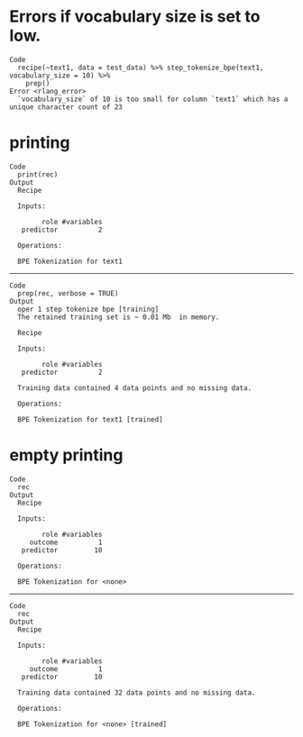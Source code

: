 # Errors if vocabulary size is set to low.

    Code
      recipe(~text1, data = test_data) %>% step_tokenize_bpe(text1, vocabulary_size = 10) %>%
        prep()
    Error <rlang_error>
      `vocabulary_size` of 10 is too small for column `text1` which has a unique character count of 23

# printing

    Code
      print(rec)
    Output
      Recipe
      
      Inputs:
      
            role #variables
       predictor          2
      
      Operations:
      
      BPE Tokenization for text1

---

    Code
      prep(rec, verbose = TRUE)
    Output
      oper 1 step tokenize bpe [training] 
      The retained training set is ~ 0.01 Mb  in memory.
      
      Recipe
      
      Inputs:
      
            role #variables
       predictor          2
      
      Training data contained 4 data points and no missing data.
      
      Operations:
      
      BPE Tokenization for text1 [trained]

# empty printing

    Code
      rec
    Output
      Recipe
      
      Inputs:
      
            role #variables
         outcome          1
       predictor         10
      
      Operations:
      
      BPE Tokenization for <none>

---

    Code
      rec
    Output
      Recipe
      
      Inputs:
      
            role #variables
         outcome          1
       predictor         10
      
      Training data contained 32 data points and no missing data.
      
      Operations:
      
      BPE Tokenization for <none> [trained]

